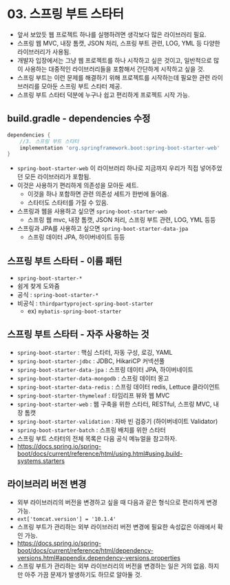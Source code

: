 # 03. 스프링 부트 스타터
- 앞서 보았듯 웹 프로젝트 하나를 실행하려면 생각보다 많은 라이브러리 필요.
- 스프링 웹 MVC, 내장 톰캣, JSON 처리, 스프링 부트 관련, LOG, YML 등 다양한 라이브러리가 사용됨.
- 개발자 입장에서는 그냥 웹 프로젝트를 하나 시작하고 싶은 것이고, 일반적으로 많이 사용하는 대중적인 라이브러리들을 포함해서 간단하게 시작하고 싶을 것.
- 스프링 부트는 이런 문제를 해결하기 위해 프로젝트를 시작하는데 필요한 관련 라이브러리를 모아둔 스프링 부트 스타터 제공.
- 스프링 부트 스타터 덕분에 누구나 쉽고 편리하게 프로젝트 시작 가능.

## build.gradle - dependencies 수정
```groovy
dependencies {
    //3. 스프링 부트 스타터
    implementation 'org.springframework.boot:spring-boot-starter-web'
}
```
- `spring-boot-starter-web` 이 라이브러리 하나로 지금까지 우리가 직접 넣어주었던 모든 라이브러리가 포함됨.
- 이것은 사용하기 편리하게 의존성을 모아둔 세트.
  - 이것을 하나 포함하면 관련 의존성 세트가 한번에 들어옴.
  - 스타터도 스타터를 가질 수 있음.
- 스프링과 웹을 사용하고 싶으면 `spring-boot-starter-web`
  - 스프링 웹 mvc, 내장 톰캣, JSON 처리, 스프링 부트 관련, LOG, YML 등등
- 스프링과 JPA를 사용하고 싶으면 `spring-boot-starter-data-jpa`
  - 스프링 데이터 JPA, 하이버네이트 등등

## 스프링 부트 스타터 - 이름 패턴
- `spring-boot-starter-*`
- 쉼게 찾게 도와줌
- 공식 : `spring-boot-starter-*`
- 비공식 : `thirdpartyproject-spring-boot-starter`
  - ex) `mybatis-spring-boot-starter`

## 스프링 부트 스타터 - 자주 사용하는 것
- `spring-boot-starter` : 핵심 스타터, 자동 구성, 로깅, YAML
- `spring-boot-starter-jdbc` : JDBC, HikariCP 커넥션풀
- `spring-boot-starter-data-jpa` : 스프링 데이터 JPA, 하이버네이트
- `spring-boot-starter-data-mongodb` : 스프링 데이터 몽고
- `spring-boot-starter-data-redis` : 스프링 데이터 redis, Lettuce 클라이언트
- `spring-boot-starter-thymeleaf` : 타임리프 뷰와 웹 MVC
- `spring-boot-starter-web` : 웹 구축을 위한 스타터, RESTful, 스프링 MVC, 내장 톰캣
- `spring-boot-starter-validation` : 자바 빈 검증기 (하이버네이트 Validator)
- `spring-boot-starter-batch` : 스프링 배치를 위한 스타터
- 스프링 부트 스타터의 전체 목록은 다음 공식 메뉴얼을 참고하자.
- https://docs.spring.io/spring-boot/docs/current/reference/html/using.html#using.build-systems.starters

## 라이브러리 버전 변경
- 외부 라이브러리의 버전을 변경하고 싶을 때 다음과 같은 형식으로 편리하게 변경 가능.
- `ext['tomcat.version'] = '10.1.4'`
- 스프링 부트가 관리하는 외부 라이브러리 버전 변경에 필요한 속성값은 아래에서 확인 가능.
- https://docs.spring.io/spring-boot/docs/current/reference/html/dependency-versions.html#appendix.dependency-versions.properties
- 스프링 부트가 관리하는 외부 라이브러리의 버전을 변경하는 일은 거의 없음. 하지만 아주 가끔 문제가 발생하기도 하므로 알아둘 것.

